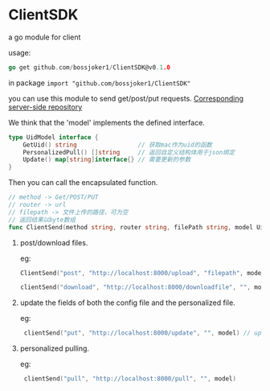 # ClientSDK
a go module for client

usage:

```go
go get github.com/bossjoker1/ClientSDK@v0.1.0
```

in package `import "github.com/bossjoker1/ClientSDK"`

you can use this module to send get/post/put requests. [Corresponding server-side repository](https://github.com/bossjoker1/RCM_CS)

We think that the 'model' implements the defined interface.

```go
type UidModel interface {
	GetUid() string                 // 获取mac作为uid的函数
	PersonalizedPull() []string     // 返回自定义结构体用于json绑定
	Update() map[string]interface{} // 需要更新的参数
}
```

Then you can call the encapsulated function.

```go
// method -> Get/POST/PUT
// router -> url
// filepath -> 文件上传的路径，可为空
// 返回结果以byte数组
func ClientSend(method string, router string, filePath string, model UidModel) []byte 
```

1. post/download files.

   eg:

   ```go
   ClientSend("post", "http://localhost:8000/upload", "filepath", model) // post the file
   
   clientSend("download", "http://localhost:8000/downloadfile", "", model) // download the config file
   ```

2. update the fields of both the config file and the personalized file.
   
   eg:
   
   ```go
    clientSend("put", "http://localhost:8000/update", "", model) // update the config file and the personalized file
   ```
   
4. personalized pulling.

   eg:
   
    ```go
     clientSend("pull", "http://localhost:8000/pull", "", model)
    ```

